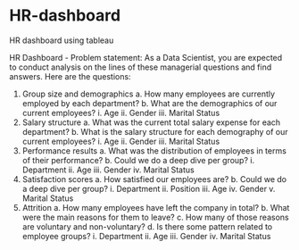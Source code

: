 # HR-dashboard
HR dashboard using tableau

HR Dashboard - Problem statement:
As a Data Scientist, you are expected to conduct analysis on the lines of these managerial questions and find answers. 
Here are the questions: 
1) Group size and demographics 
        a. How many employees are currently employed by each department?
        b. What are the demographics of our current employees?
                 i. Age ii. Gender iii. Marital Status 
2) Salary structure 
        a. What was the current total salary expense for each department? 
        b. What is the salary structure for each demography of our current employees? 
                i. Age ii. Gender iii. Marital Status 
3) Performance results 
        a. What was the distribution of employees in terms of their performance? 
        b. Could we do a deep dive per group? 
                i. Department ii. Age iii. Gender iv. Marital Status 
4) Satisfaction scores 
        a. How satisfied our employees are? 
        b. Could we do a deep dive per group? 
                i. Department ii. Position iii. Age iv. Gender v. Marital Status 
5) Attrition 
        a. How many employees have left the company in total? 
        b. What were the main reasons for them to leave? 
        c. How many of those reasons are voluntary and non-voluntary? 
        d. Is there some pattern related to employee groups? 
                i. Department ii. Age iii. Gender iv. Marital Status

